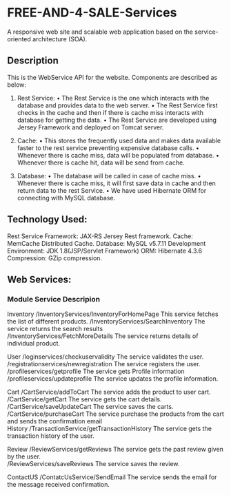 # FREE-AND-4-SALE-Services
A responsive web site and scalable web application based on the service-oriented architecture (SOA).

## Description
This is the WebService API for the website. 
Components are described as below:
1) Rest Service: 
•	The Rest Service is the one which interacts with the database and provides data to the web server. 
•	The Rest Service first checks in the cache and then if there is cache miss interacts with database for getting the data. 
•	The Rest Service are developed using Jersey Framework and deployed on Tomcat server. 

2) Cache: 
•	This stores the frequently used data and makes data available faster to the rest service preventing expensive database calls. 
•	Whenever there is cache miss, data will be populated from database. 
•	Whenever there is cache hit, data will be send from cache. 

3) Database: 
•	The database will be called in case of cache miss. 
•	Whenever there is cache miss, it will first save data in cache and then return data to the rest Service. 
•	We have used Hibernate ORM for connecting with MySQL database. 


## Technology Used:
Rest Service Framework: JAX-RS Jersey Rest framework.
Cache: MemCache Distributed Cache.
Database: MySQL v5.7.11
Development Environment: JDK 1.8(JSP/Servlet Framework)
ORM: Hibernate 4.3.6
Compression: GZip compression.

## Web Services:

### Module	    Service	                                Descripion	
Inventory	    /InventoryServices/InventoryForHomePage	  This service fetches the list of different products.	                                         /InventoryServices/SearchInventory	       The service returns the search results	
	            /InventoryServices/FetchMoreDetails	      The service returns details of individual product.	

User	        /loginservices/checkuservalidity	        The service validates the user.	
              /registrationservices/newregistration	    The service registers the user.		
              /profileservices/getprofile	              The service gets Profile information		  
              /profileservices/updateprofile	          The service updates the profile information.	

Cart	        /CartService/addToCart	                  The service adds the product to user cart.		
              /CartService/getCart	                    The service gets the cart details.	
	            /CartService/saveUpdateCart	              The service saves the carts.	
	            /CartService/purchaseCart	                The service purchase the products from the cart and sends the confirmation email	
History	      /TransactionService/getTransactionHistory	The service gets the transaction history of the user.	

Review	      /ReviewServices/getReviews	              The service gets the past review given by the user.		
              /ReviewServices/saveReviews	              The service  saves the review.	
              
ContactUS	    /ContatcUsService/SendEmail	              The service sends the email for the message received confirmation.	


